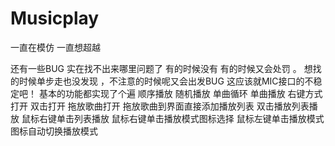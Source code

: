 # Musicplay
一直在模仿 一直想超越

还有一些BUG 实在找不出来哪里问题了 有的时候没有 有的时候又会处罚 。
想找的时候单步走也没发现 ，不注意的时候呢又会出发BUG 这应该就MIC接口的不稳定吧！
基本的功能都实现了个遍
顺序播放
随机播放
单曲循环
单曲播放
右键方式打开
双击打开
拖放歌曲打开
拖放歌曲到界面直接添加播放列表
双击播放列表播放
鼠标右键单击列表播放
鼠标右键单击播放模式图标选择
鼠标左键单击播放模式图标自动切换播放模式
